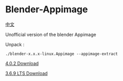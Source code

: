 # Blender-Appimage
[中文](https://github.com/erroreutopia/Blender-Appimage/blob/main/README-zh.md)

Unofficial version of the blender Appimage

Unpack :
```shell
./blender-x.x.x-linux.Appimage --appimage-extract
```

[4.0.2 Download](https://github.com/erroreutopia/Blender-Appimage/releases/download/blender/blender-4.0.2-linux.Appimage)

[3.6.9 LTS Download](https://github.com/erroreutopia/Blender-Appimage/releases/download/blender/blender-3.6.9LTS2025-linux.Appimage)
